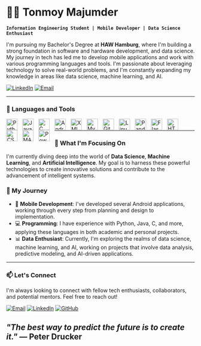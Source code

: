 # 👨‍💻 Tonmoy Majumder

**`Information Engineering Student | Mobile Developer | Data Science Enthusiast`**

I'm pursuing my Bachelor's Degree at **HAW Hamburg**, where I'm building a strong foundation in software and hardware development, and data science. My journey in tech has led me to develop mobile applications and work with various programming languages and tools. I'm passionate about leveraging technology to solve real-world problems, and I'm constantly expanding my knowledge in areas like data science, machine learning, and AI.

<p align="left">
   <a href="https://www.linkedin.com/in/tonmoy-majumder00">
      <img alt="LinkedIn" title="Connect with me on LinkedIn" src="https://custom-icon-badges.demolab.com/badge/-Connect%20on%20LinkedIn-blue?style=for-the-badge&logo=linkedin&logoColor=white"/></a>
   <a href="mailto:tonmoymajumder000@gmail.com">
      <img alt="Email" title="Send me an email" src="https://custom-icon-badges.demolab.com/badge/-Contact%20Me-orange?style=for-the-badge&logo=mail&logoColor=white"/></a>
</p>

---

### 🧰 Languages and Tools

<img align="left" alt="Python" width="30px" style="padding-right:10px;" src="https://cdn.jsdelivr.net/gh/devicons/devicon/icons/python/python-original.svg"/>
<img align="left" alt="Java" width="30px" style="padding-right:10px;" src="https://cdn.jsdelivr.net/gh/devicons/devicon/icons/java/java-original.svg"/>
<img align="left" alt="C" width="30px" style="padding-right:10px;" src="https://cdn.jsdelivr.net/gh/devicons/devicon/icons/c/c-original.svg"/>
<img align="left" alt="Android" width="30px" style="padding-right:10px;" src="https://cdn.jsdelivr.net/gh/devicons/devicon/icons/android/android-original.svg"/>
<img align="left" alt="XML" width="30px" style="padding-right:10px;" src="https://cdn.jsdelivr.net/gh/devicons/devicon/icons/xml/xml-original.svg"/>
<img align="left" alt="MySQL" width="30px" style="padding-right:10px;" src="https://cdn.jsdelivr.net/gh/devicons/devicon/icons/mysql/mysql-original.svg"/>
<img align="left" alt="GitHub" width="30px" style="padding-right:10px;" src="https://cdn.jsdelivr.net/gh/devicons/devicon/icons/github/github-original.svg"/>
<img align="left" alt="Linux" width="30px" style="padding-right:10px;" src="https://cdn.jsdelivr.net/gh/devicons/devicon/icons/linux/linux-original.svg"/>
<img align="left" alt="Pandas" width="30px" style="padding-right:10px;" src="https://cdn.jsdelivr.net/gh/devicons/devicon/icons/pandas/pandas-original.svg"/>
<img align="left" alt="Flask" width="30px" style="padding-right:10px;" src="https://cdn.jsdelivr.net/gh/devicons/devicon/icons/flask/flask-original.svg"/>
<img align="left" alt="HTML" width="30px" style="padding-right:10px;" src="https://cdn.jsdelivr.net/gh/devicons/devicon/icons/html5/html5-original.svg"/>
<img align="left" alt="CSS" width="30px" style="padding-right:10px;" src="https://cdn.jsdelivr.net/gh/devicons/devicon/icons/css3/css3-original.svg"/>
<img align="left" alt="MATLAB" width="30px" style="padding-right:10px;" src="https://cdn.jsdelivr.net/gh/devicons/devicon/icons/matlab/matlab-original.svg"/>
<img align="left" alt="Power BI" width="30px" style="padding-right:10px;" src="https://www.vectorlogo.zone/logos/microsoft_powerbi/microsoft_powerbi-icon.svg"/>
<br />


---

### 🚀 What I'm Focusing On

I'm currently diving deep into the world of **Data Science**, **Machine Learning**, and **Artificial Intelligence**. My goal is to harness these powerful technologies to create innovative solutions and contribute to the advancement of intelligent systems.

### 🌱 My Journey

- 📱 **Mobile Development**: I've developed several Android applications, working through every step from planning and design to implementation.
- 💻 **Programming**: I have experience with Python, Java, C, and more, applying these languages in both academic and personal projects.
- 📊 **Data Enthusiast**: Currently, I'm exploring the realms of data science, machine learning, and AI, working on projects that involve data analysis, predictive modeling, and AI-driven applications.

---

### 📫 Let's Connect

I'm always looking to connect with fellow tech enthusiasts, collaborators, and potential mentors. Feel free to reach out!

<p align="left">
  <a href="mailto:tonmoymajumder000@gmail.com"><img alt="Email" src="https://img.shields.io/badge/Email-D14836?style=flat&logo=gmail&logoColor=white" /></a>
  <a href="https://www.linkedin.com/in/tonmoy-majumder00"><img alt="LinkedIn" src="https://img.shields.io/badge/LinkedIn-0077B5?style=flat&logo=linkedin&logoColor=white" /></a>
  <a href="https://github.com/Tonmoy-Majumder"><img alt="GitHub" src="https://img.shields.io/badge/GitHub-100000?style=flat&logo=github&logoColor=white" /></a>
</p>



## *"The best way to predict the future is to create it."* — Peter Drucker
